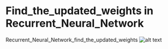 # Find_the_updated_weights in Recurrent_Neural_Network
Recurrent_Neural_Network_find_the_updated_weights
![alt text](https://raw.githubusercontent.com/username/projectname/branch/path/to/img.png)
